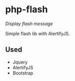 # php-flash
*Display flash message*


Simple flash lib with AlertifyJS.


## Used
* Jquery
* AlertifyJS
* Bootstrap

